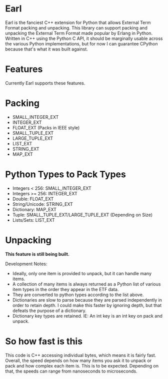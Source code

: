 # Earl
Earl is the fanciest C++ extension for Python that allows External Term Format packing and unpacking.
This library can support packing and unpacking the External Term Format made popular by Erlang in Python. Written in C++ using the Python C API, it should be 
marginally usable across the various Python implementations, but for now I can guarantee CPython because that's what it was built against.

# Features
Currently Earl supports these features.

# Packing

* SMALL_INTEGER_EXT
* INTEGER_EXT
* FLOAT_EXT (Packs in IEEE style)
* SMALL_TUPLE_EXT
* LARGE_TUPLE_EXT
* LIST_EXT
* STRING_EXT
* MAP_EXT

# Python Types to Pack Types
* Integers < 256: SMALL_INTEGER_EXT
* Integers >= 256: INTEGER_EXT
* Double: FLOAT_EXT
* String/Unicode: STRING_EXT
* Dictionary: MAP_EXT
* Tuple: SMALL_TUPLE_EXT/LARGE_TUPLE_EXT (Depending on Size)
* Lists/Sets: LIST_EXT

# Unpacking

**This feature is still being built.**

Development Notes:
* Ideally, only one item is provided to unpack, but it can handle many items.
* A collection of many items is always returned as a Python list of various item types in the order they appear in the ETF data.
* They are converted to python types according to the list above.
* Dictionaries are slow to parse because they are parsed independently in order to retain depth. I could make this faster by ignoring depth, but that defeats the purpose of a dictionary.
* Dictionary key types are retained. IE: An int key is an int key on pack and unpack.

# So how fast is this

This code is C++ accessing individual bytes, which means it is fairly fast. Overall, the speed depends on how many items you ask it to unpack or pack and how complex each item is. This is to be expected. Depending on that, the speeds can range from nanoseconds to microseconds.
